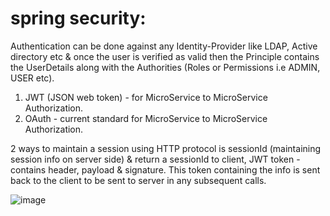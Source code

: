 # spring security:

Authentication can be done against any Identity-Provider like LDAP, Active directory etc & once the user is verified as valid then the 
Principle contains the UserDetails along with the Authorities (Roles or Permissions i.e ADMIN, USER etc).

1) JWT (JSON web token) - for MicroService to MicroService Authorization.
2) OAuth - current standard for MicroService to MicroService Authorization.

2 ways to maintain a session using HTTP protocol is sessionId (maintaining session info on server side) & return a sessionId to client,
JWT token - contains header, payload & signature. This token containing the info is sent back to the client to be sent to server in any subsequent calls.


![image](https://user-images.githubusercontent.com/26168295/177410774-41525b76-12d5-4e22-ad54-59e88b7c1430.png)
